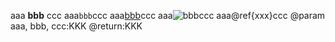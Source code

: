 aaa **bbb** ccc
aaa`bbb`ccc
aaa[bbb](xxxxx)ccc
aaa![bbb](xxxxx)ccc
aaa@ref{xxx}ccc
@param aaa, bbb, ccc:KKK
@return:KKK

